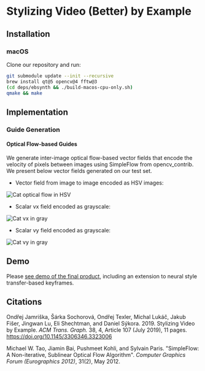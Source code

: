 # Stylizing Video (Better) by Example

## Installation

### macOS

Clone our repository and run:

```sh
git submodule update --init --recursive
brew install qt@5 opencv@4 fftw@3
(cd deps/ebsynth && ./build-macos-cpu-only.sh)
qmake && make
```

## Implementation

### Guide Generation

#### Optical Flow-based Guides

We generate inter-image optical flow-based vector fields that encode the velocity of pixels
between images using SimpleFlow from opencv_contrib. We present below vector fields generated on our test set.

* Vector field from image to image encoded as HSV images:

![Cat optical flow in HSV](https://media.giphy.com/media/dxHtk041o3VlaS8NCL/giphy.gif)

* Scalar vx field encoded as grayscale:

![Cat vx in gray](https://media.giphy.com/media/mBeo1ENx26fvTFIr9H/giphy.gif)

* Scalar vy field encoded as grayscale:

![Cat vy in gray](https://media.giphy.com/media/mFl7l8vvtbO2cR3aw7/giphy.gif)

## Demo

Please [see demo of the final product](https://www.youtube.com/watch?v=77BxiVeDPSI), including an extension to neural style transfer-based keyframes.

## Citations

Ondřej Jamriška, Šárka Sochorová, Ondřej Texler, Michal Lukáč, Jakub Fišer, Jingwan Lu, Eli Shechtman, and Daniel Sýkora. 2019.
Stylizing Video by Example.
*ACM Trans. Graph.* 38, 4, Article 107 (July 2019), 11 pages. https://doi.org/10.1145/3306346.3323006

Michael W. Tao, Jiamin Bai, Pushmeet Kohli, and Sylvain Paris. "SimpleFlow: A Non-iterative, Sublinear Optical Flow Algorithm".
*Computer Graphics Forum (Eurographics 2012)*, 31(2), May 2012.
